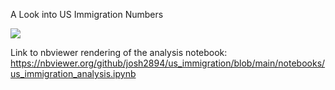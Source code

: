 A Look into US Immigration Numbers

<a target="_blank" href="https://cookiecutter-data-science.drivendata.org/">
    <img src="https://img.shields.io/badge/CCDS-Project%20template-328F97?logo=cookiecutter" />
</a>

Link to nbviewer rendering of the analysis notebook: https://nbviewer.org/github/josh2894/us_immigration/blob/main/notebooks/us_immigration_analysis.ipynb

